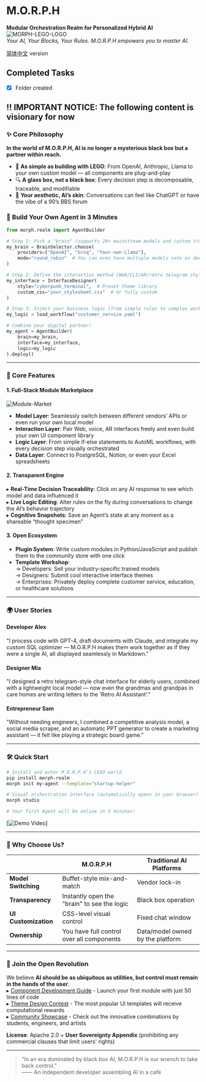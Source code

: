 # **M.O.R.P.H**  
**Modular Orchestration Realm for Personalized Hybrid AI**  
![MORPH-LEGO-LOGO](https://via.placeholder.com/150x50?text=🤖+🧩+🌈)  
*Your AI, Your Blocks, Your Rules. M.O.R.P.H empowers you to master AI.*

[简体中文](README_zh.md) version

## Completed Tasks
- [x] Folder created

## **‼ IMPORTANT NOTICE: The following content is visionary for now**

### **✨ Core Philosophy**  
**In the world of M.O.R.P.H, AI is no longer a mysterious black box but a partner within reach.**  
- 🧱 **As simple as building with LEGO**: From OpenAI, Anthropic, Llama to your own custom model — all components are plug-and-play  
- 🔍 **A glass box, not a black box**: Every decision step is decomposable, traceable, and modifiable  
- 🎨 **Your aesthetic, AI’s skin**: Conversations can feel like ChatGPT or have the vibe of a 90’s BBS forum  

### **🚀 Build Your Own Agent in 3 Minutes**  
```python
from morph.realm import AgentBuilder

# Step 1: Pick a "brain" (supports 20+ mainstream models and custom training)
my_brain = BrainSelector.choose(
    providers=["OpenAI", "Groq", "Your-own-Llama"], 
    mode="round_robin"  # You can even have multiple models vote on decisions!
)

# Step 2: Define the interaction method (Web/CLI/AR/retro telegram style...)
my_interface = InterfaceDesigner(
    style="cyberpunk_terminal",  # Preset theme library
    custom_css="your_stylesheet.css"  # Or fully custom
)

# Step 3: Inject your business logic (from simple rules to complex workflows)
my_logic = load_workflow("customer_service.yaml") 

# Combine your digital partner!
my_agent = AgentBuilder(
    brain=my_brain,
    interface=my_interface,
    logic=my_logic
).deploy()
```

---

### **🔧 Core Features**  

#### **1. Full-Stack Module Marketplace**  
![Module-Market](https://via.placeholder.com/600x300?text=Models+→+UI+→+Logic+→+Data)  
- **Model Layer**: Seamlessly switch between different vendors’ APIs or even run your own local model  
- **Interaction Layer**: Pair Web, voice, AR interfaces freely and even build your own UI component library  
- **Logic Layer**: From simple if-else statements to AutoML workflows, with every decision step visually orchestrated  
- **Data Layer**: Connect to PostgreSQL, Notion, or even your Excel spreadsheets  

#### **2. Transparent Engine**  
▸ **Real-Time Decision Traceability**: Click on any AI response to see which model and data influenced it  
▸ **Live Logic Editing**: Alter rules on the fly during conversations to change the AI’s behavior trajectory  
▸ **Cognitive Snapshots**: Save an Agent’s state at any moment as a shareable “thought specimen”  

#### **3. Open Ecosystem**  
- **Plugin System**: Write custom modules in Python/JavaScript and publish them to the community store with one click  
- **Template Workshop**:  
  → Developers: Sell your industry-specific trained models  
  → Designers: Submit cool interactive interface themes  
  → Enterprises: Privately deploy complete customer service, education, or healthcare solutions  

---

### **🌍 User Stories**  
#### **Developer Alex**  
"I process code with GPT-4, draft documents with Claude, and integrate my custom SQL optimizer — M.O.R.P.H makes them work together as if they were a single AI, all displayed seamlessly in Markdown."

#### **Designer Mia**  
"I designed a retro telegram-style chat interface for elderly users, combined with a lightweight local model — now even the grandmas and grandpas in care homes are writing letters to the 'Retro AI Assistant'."

#### **Entrepreneur Sam**  
"Without needing engineers, I combined a competitive analysis model, a social media scraper, and an automatic PPT generator to create a marketing assistant — it felt like playing a strategic board game."

---

### **🛠️ Quick Start**  
```bash
# Install and enter M.O.R.P.H’s LEGO world
pip install morph-realm
morph init my-agent --template="startup-helper"

# Visual orchestration interface (automatically opens in your browser)
morph studio

# Your first Agent will be online in 5 minutes!
```
[![Demo Video](https://via.placeholder.com/600x300?text=Click+to+Play+Assembly+Process+Demo+Video)]

---

### **🎯 Why Choose Us?**  
|                  | M.O.R.P.H                       | Traditional AI Platforms    |  
|------------------|---------------------------------|-----------------------------|  
| **Model Switching** | Buffet-style mix-and-match      | Vendor lock-in              |  
| **Transparency**    | Instantly open the "brain" to see the logic | Black box operation         |  
| **UI Customization**| CSS-level visual control        | Fixed chat window           |  
| **Ownership**       | You have full control over all components | Data/model owned by the platform  |  

---

### **🤝 Join the Open Revolution**  
We believe **AI should be as ubiquitous as utilities, but control must remain in the hands of the user**.  
▸ [Component Development Guide](./DEV_GUIDE.md) - Launch your first module with just 50 lines of code  
▸ [Theme Design Contest](./DESIGN_CONTEST.md) - The most popular UI templates will receive computational rewards  
▸ [Community Showcase](./SHOWCASE.md) - Check out the innovative combinations by students, engineers, and artists

**License**: Apache 2.0 + **User Sovereignty Appendix** (prohibiting any commercial clauses that limit users' rights)

---

> "In an era dominated by black box AI, M.O.R.P.H is our wrench to take back control."  
> —— An independent developer assembling AI in a café
